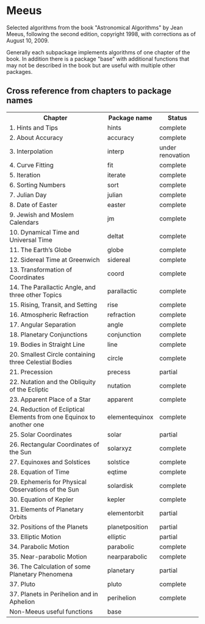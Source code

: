 Meeus
=====

Selected algorithms from the book "Astronomical Algorithms"
by Jean Meeus, following the second edition, copyright 1998,
with corrections as of August 10, 2009.

Generally each subpackage implements algorithms of one chapter of the book.
In addition there is a package "base" with additional functions that
may not be described in the book but are useful with multiple other packages.

Cross reference from chapters to package names
----------------------------------------------
<table>
	<tr><th>Chapter</th><th>Package name</th><th>Status</th></tr>
	<tr><td>1.  Hints and Tips</td><td>hints</td><td>complete</td></tr>
	<tr><td>2.  About Accuracy</td><td>accuracy</td><td>complete</td></tr>
    <tr><td>3.  Interpolation</td><td>interp</td><td>under renovation</td></tr>
    <tr><td>4.  Curve Fitting</td><td>fit</td><td>complete</td></tr>
    <tr><td>5.  Iteration</td><td>iterate</td><td>complete</td></tr>
    <tr><td>6.  Sorting Numbers</td><td>sort</td><td>complete</td></tr>
    <tr><td>7.  Julian Day</td><td>julian</td><td>complete</td></tr>
    <tr><td>8.  Date of Easter</td><td>easter</td><td>complete</td></tr>
    <tr><td>9.  Jewish and Moslem Calendars</td><td>jm</td><td>complete</td></tr>
    <tr><td>10. Dynamical Time and Universal Time</td><td>deltat</td><td>complete</td></tr>
    <tr><td>11. The Earth’s Globe</td><td>globe</td><td>complete</td></tr>
    <tr><td>12. Sidereal Time at Greenwich</td><td>sidereal</td><td>complete</td></tr>
    <tr><td>13. Transformation of Coordinates</td><td>coord</td><td>complete</td></tr>
    <tr><td>14. The Parallactic Angle, and three other Topics</td><td>parallactic</td><td>complete</td></tr>
    <tr><td>15. Rising, Transit, and Setting</td><td>rise</td><td>complete</td></tr>
    <tr><td>16. Atmospheric Refraction</td><td>refraction</td><td>complete</td></tr>
    <tr><td>17. Angular Separation</td><td>angle</td><td>complete</td></tr>
    <tr><td>18. Planetary Conjunctions</td><td>conjunction</td><td>complete</td></tr>
    <tr><td>19. Bodies in Straight Line</td><td>line</td><td>complete</td></tr>
    <tr><td>20. Smallest Circle containing three Celestial Bodies</td><td>circle</td><td>complete</td></tr>
    <tr><td>21. Precession</td><td>precess</td><td>partial</td></tr>
    <tr><td>22. Nutation and the Obliquity of the Ecliptic</td><td>nutation</td><td>complete</td></tr>
    <tr><td>23. Apparent Place of a Star</td><td>apparent</td><td>complete</td></tr>
    <tr><td>24. Reduction of Ecliptical Elements from one Equinox to another one</td><td>elementequinox</td><td>complete</td></tr>
    <tr><td>25. Solar Coordinates</td><td>solar</td><td>partial</td></tr>
    <tr><td>26. Rectangular Coordinates of the Sun</td><td>solarxyz</td><td>complete</td></tr>
    <tr><td>27. Equinoxes and Solstices</td><td>solstice</td><td>complete</td></tr>
    <tr><td>28. Equation of Time</td><td>eqtime</td><td>complete</td></tr>
    <tr><td>29. Ephemeris for Physical Observations of the Sun</td><td>solardisk</td><td>complete</td></tr>
    <tr><td>30. Equation of Kepler</td><td>kepler</td><td>complete</td></tr>
    <tr><td>31. Elements of Planetary Orbits</td><td>elementorbit</td><td>partial</td></tr>
    <tr><td>32. Positions of the Planets</td><td>planetposition</td><td>partial</td></tr>
    <tr><td>33. Elliptic Motion</td><td>elliptic</td><td>partial</td></tr>
    <tr><td>34. Parabolic Motion</td><td>parabolic</td><td>complete</td></tr>
    <tr><td>35. Near-parabolic Motion</td><td>nearparabolic</td><td>complete</td></tr>
    <tr><td>36. The Calculation of some Planetary Phenomena</td><td>planetary</td><td>partial</td></tr>
    <tr><td>37. Pluto</td><td>pluto</td><td>complete</td></tr>
    <tr><td>37. Planets in Perihelion and in Aphelion</td><td>perihelion</td><td>complete</td></tr>
    <tr><td>Non-Meeus useful functions</td><td>base</td><td></td></tr>
</table>
